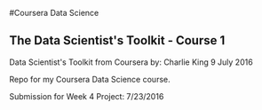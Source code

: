 #Coursera Data Science
## The Data Scientist's Toolkit - Course 1
Data Scientist's Toolkit from Coursera
by: Charlie King
9 July 2016

Repo for my Coursera Data Science course. 

Submission for Week 4 Project:
7/23/2016


